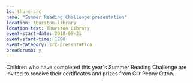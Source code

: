 ```yaml
---
id: thurs-src
name: "Summer Reading Challenge presentation"
location: thurston-library
location-text: Thurston Library
event-start-date: 2018-09-21
event-start-time: 1700
event-category: src-presentation
breadcrumb: y
---
```


Children who have completed this year's Summer Reading Challenge are invited to receive their certificates and prizes from Cllr Penny Otton.
